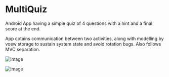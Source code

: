 # MultiQuiz
Android App having a simple quiz of 4 questions with a hint and a final score at the end.

App cotains communication between two activities, along with modelling by voew storage to sustain system state and avoid rotation bugs. Also follows MVC separation.

![image](https://user-images.githubusercontent.com/57321224/219998331-ac38036b-1c2d-4b05-b2c9-adc4382b0379.png)


![image](https://user-images.githubusercontent.com/57321224/219998384-68ee0ce6-8aa0-41d8-b2d8-29c2ac9f764d.png)
